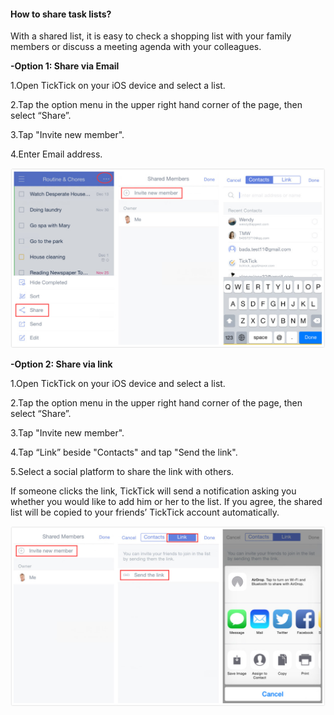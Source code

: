 #### How to share task lists?
With a shared list, it is easy to check a shopping list with your family members or discuss a meeting agenda with your colleagues.

**-Option 1: Share via Email**

1.Open TickTick on your iOS device and select a list.

2.Tap the option menu in the upper right hand corner of the page, then select “Share”.

3.Tap "Invite new member".

4.Enter Email address.

![](sharelist123.jpg)








**-Option 2: Share via link**

1.Open TickTick on your iOS device and select a list.

2.Tap the option menu in the upper right hand corner of the page, then select “Share”.

3.Tap "Invite new member".

4.Tap “Link” beside "Contacts"  and tap "Send the link".

5.Select a social platform to share the link with others.

If someone clicks the link, TickTick will send a notification asking you whether you would like to add him or her to the list. If you agree, the shared list will be copied to your friends’ TickTick account automatically. 


![](sharelink212.jpg)




